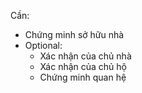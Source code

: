 Cần:
- Chứng minh sở hữu nhà
- Optional:
	- Xác nhận của chủ nhà
	- Xác nhận của chủ hộ
	- Chứng minh quan hệ